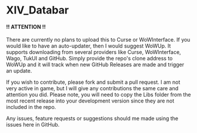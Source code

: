 # XIV_Databar

#### !! ATTENTION !!
There are currently no plans to upload this to Curse or WoWInterface. If
you would like to have an auto-updater, then I would suggest WoWUp. It supports
downloading from several providers like Curse, WoWInterface, Wago, TukUI and
GitHub. Simply provide the repo's clone address to WoWUp and it will track when
new GitHub Releases are made and trigger an update.

If you wish to contribute, please fork and submit a pull request. I am not very
active in game, but I will give any contributions the same care and attention
you did. Please note, you will need to copy the Libs folder from the most recent
release into your development version since they are not included in the repo.

Any issues, feature requests or suggestions should me made using the issues
here in GitHub.
